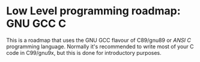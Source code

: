 # Low Level programming roadmap: GNU GCC C

This is a roadmap that uses the GNU GCC flavour of C89/gnu89 or *ANSI C* programming language. Normally it's recommended to write most of your C code in C99/gnu9x, but this is done for introductory purposes.
